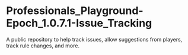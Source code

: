 # Professionals_Playground-Epoch_1.0.7.1-Issue_Tracking
A public repository to help track issues, allow suggestions from players, track rule changes, and more.
